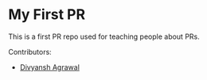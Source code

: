 # My First PR
This is a first PR repo used for teaching people about PRs.

Contributors:</br>
- [Divyansh Agrawal](https://github.com/divyansh67)
